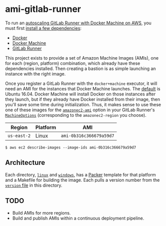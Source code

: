 # ami-gitlab-runner

To run an [autoscaling GitLab Runner with Docker Machine on
AWS](https://docs.gitlab.com/runner/configuration/runner_autoscale_aws),
you must first [install a few
dependencies](https://docs.gitlab.com/runner/configuration/runner_autoscale_aws/#prepare-the-bastion-instance):

- [Docker](https://docs.docker.com/install/linux/docker-ce/ubuntu/#install-using-the-repository)
- [Docker Machine](https://docs.docker.com/machine/install-machine/#install-machine-directly)
- [GitLab Runner](https://docs.gitlab.com/runner/install/linux-repository.html)

This project exists to provide a set of Amazon Machine Images (AMIs), one for
each (region, platform) combination, which already have these dependencies
installed. Then creating a bastion is as simple launching an instance with the
right image.

Once you register a GitLab Runner with the `docker+machine` executor, it will
need an AMI for the instances that Docker Machine launches. The
[default](https://docs.docker.com/machine/drivers/aws/#default-amis) is Ubuntu
16.04. Docker Machine will install Docker on those instances after they
launch, but if they already have Docker installed from their image, then
you'll save some time during initialization. Thus, it makes sense to use these
one of these images for the
[`amazonec2-ami`](https://docs.docker.com/machine/drivers/aws/#options) option
in your GitLab Runner's
[`MachineOptions`](https://docs.gitlab.com/runner/configuration/advanced-configuration.html#the-runnersmachine-section)
(corresponding to the `amazonec2-region` you choose).

| Region | Platform | AMI |
|--------|----------|-----|
| `us-east-2` | Linux | `ami-0b316c366679a59d7` |

```shell
$ aws ec2 describe-images --image-ids ami-0b316c366679a59d7
```


## Architecture

Each directory, [`linux`](./linux) and [`windows`](./windows), has
a [Packer](https://www.packer.io/) template for that platform and a Makefile
for building the image. Each pulls a version number from the
[`version` file](./version) in this directory.


## TODO

- Build AMIs for more regions.
- Build and publish AMIs within a continuous deployment pipeline.

